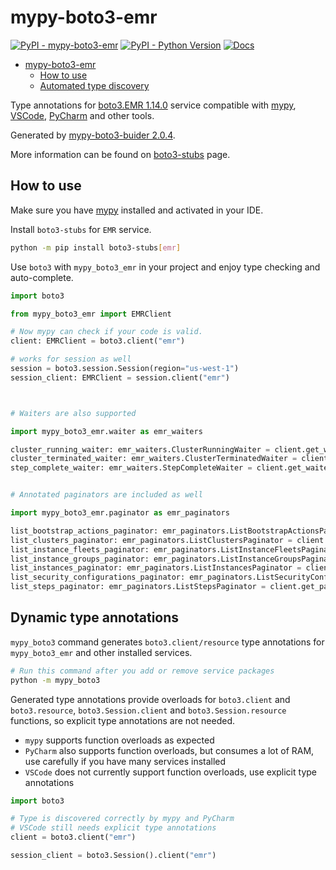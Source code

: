 # mypy-boto3-emr

[![PyPI - mypy-boto3-emr](https://img.shields.io/pypi/v/mypy-boto3-emr.svg?color=blue)](https://pypi.org/project/mypy-boto3-emr)
[![PyPI - Python Version](https://img.shields.io/pypi/pyversions/mypy-boto3-emr.svg?color=blue)](https://pypi.org/project/mypy-boto3-emr)
[![Docs](https://img.shields.io/readthedocs/mypy-boto3-builder.svg?color=blue)](https://mypy-boto3-builder.readthedocs.io/)

- [mypy-boto3-emr](#mypy-boto3-emr)
  - [How to use](#how-to-use)
  - [Automated type discovery](#automated-type-discovery)

Type annotations for
[boto3.EMR 1.14.0](https://boto3.amazonaws.com/v1/documentation/api/1.14.0/reference/services/emr.html#EMR) service
compatible with [mypy](https://github.com/python/mypy), [VSCode](https://code.visualstudio.com/),
[PyCharm](https://www.jetbrains.com/pycharm/) and other tools.

Generated by [mypy-boto3-buider 2.0.4](https://github.com/vemel/mypy_boto3_builder).

More information can be found on [boto3-stubs](https://pypi.org/project/boto3-stubs/) page.

## How to use

Make sure you have [mypy](https://github.com/python/mypy) installed and activated in your IDE.

Install `boto3-stubs` for `EMR` service.

```bash
python -m pip install boto3-stubs[emr]
```

Use `boto3` with `mypy_boto3_emr` in your project and enjoy type checking and auto-complete.

```python
import boto3

from mypy_boto3_emr import EMRClient

# Now mypy can check if your code is valid.
client: EMRClient = boto3.client("emr")

# works for session as well
session = boto3.session.Session(region="us-west-1")
session_client: EMRClient = session.client("emr")



# Waiters are also supported

import mypy_boto3_emr.waiter as emr_waiters

cluster_running_waiter: emr_waiters.ClusterRunningWaiter = client.get_waiter("cluster_running")
cluster_terminated_waiter: emr_waiters.ClusterTerminatedWaiter = client.get_waiter("cluster_terminated")
step_complete_waiter: emr_waiters.StepCompleteWaiter = client.get_waiter("step_complete")


# Annotated paginators are included as well

import mypy_boto3_emr.paginator as emr_paginators

list_bootstrap_actions_paginator: emr_paginators.ListBootstrapActionsPaginator = client.get_paginator("list_bootstrap_actions")
list_clusters_paginator: emr_paginators.ListClustersPaginator = client.get_paginator("list_clusters")
list_instance_fleets_paginator: emr_paginators.ListInstanceFleetsPaginator = client.get_paginator("list_instance_fleets")
list_instance_groups_paginator: emr_paginators.ListInstanceGroupsPaginator = client.get_paginator("list_instance_groups")
list_instances_paginator: emr_paginators.ListInstancesPaginator = client.get_paginator("list_instances")
list_security_configurations_paginator: emr_paginators.ListSecurityConfigurationsPaginator = client.get_paginator("list_security_configurations")
list_steps_paginator: emr_paginators.ListStepsPaginator = client.get_paginator("list_steps")
```

## Dynamic type annotations

`mypy_boto3` command generates `boto3.client/resource` type annotations for
`mypy_boto3_emr` and other installed services.

```bash
# Run this command after you add or remove service packages
python -m mypy_boto3
```

Generated type annotations provide overloads for `boto3.client` and `boto3.resource`,
`boto3.Session.client` and `boto3.Session.resource` functions,
so explicit type annotations are not needed.

- `mypy` supports function overloads as expected
- `PyCharm` also supports function overloads, but consumes a lot of RAM, use carefully if you have many services installed
- `VSCode` does not currently support function overloads, use explicit type annotations

```python
import boto3

# Type is discovered correctly by mypy and PyCharm
# VSCode still needs explicit type annotations
client = boto3.client("emr")

session_client = boto3.Session().client("emr")
```